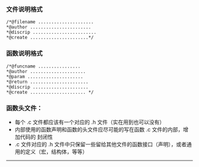 ### 文件说明格式
```
/*@filename .....................
*@author .......................
*@discrip ........................
*@create ......................*/
```

### 函数说明格式
```
/*@funcname ................
*@author .....................
*@param .....................
*@return ......................
*@discrip .....................
*@create ..................... */
```
### 函数头文件：
- 每个 .c 文件都应该有一个对应的 .h 文件（实在用到也可以没有）
- 内部使用的函数声明和函数的头文件应尽可能的写在函数 .c 文件的内部，增加代码的
封闭性
- .c 文件对应的 .h 文件中只保留一些留给其他文件的函数接口（声明），或者通用的定义（宏，结构体，等等）
-----------------------------------------